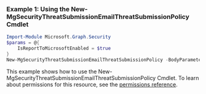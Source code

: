 ### Example 1: Using the New-MgSecurityThreatSubmissionEmailThreatSubmissionPolicy Cmdlet
```powershell
Import-Module Microsoft.Graph.Security
$params = @{
	IsReportToMicrosoftEnabled = $true
}
New-MgSecurityThreatSubmissionEmailThreatSubmissionPolicy -BodyParameter $params
```
This example shows how to use the New-MgSecurityThreatSubmissionEmailThreatSubmissionPolicy Cmdlet.
To learn about permissions for this resource, see the [permissions reference](/graph/permissions-reference).
